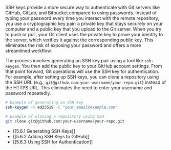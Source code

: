 SSH keys provide a more secure way to authenticate with Git servers like GitHub, GitLab, and Bitbucket compared to using passwords. Instead of typing your password every time you interact with the remote repository, you use a cryptographic key pair: a private key that stays securely on your computer and a public key that you upload to the Git server. When you try to push or pull, your Git client uses the private key to prove your identity to the server, which verifies it against the corresponding public key. This eliminates the risk of exposing your password and offers a more streamlined workflow.

The process involves generating an SSH key pair using a tool like `ssh-keygen`. You then add the public key to your GitHub account settings. From that point forward, Git operations will use the SSH key for authentication. For example, after setting up SSH keys, you can clone a repository using the SSH URL (e.g., `git@github.com:your-username/your-repo.git`) instead of the HTTPS URL. This eliminates the need to enter your username and password repeatedly.

```bash
# Example of generating an SSH key
ssh-keygen -t ed25519 -C "your_email@example.com"

# Example of cloning a repository using SSH
git clone git@github.com:your-username/your-repo.git
```

- [[5.6.1 Generating SSH Keys]]
- [[5.6.2 Adding SSH Keys to GitHub]]
- [[5.6.3 Using SSH for Authentication]]